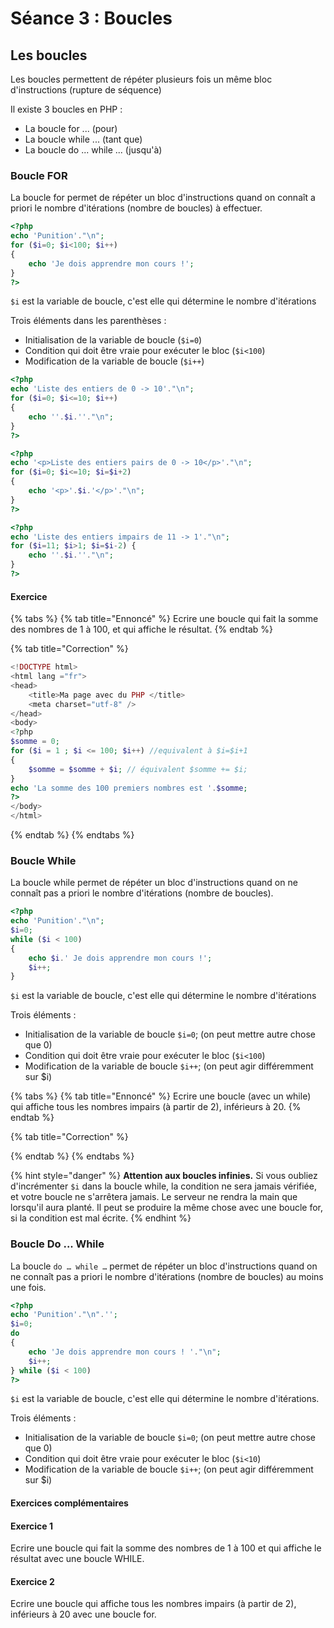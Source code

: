 # Séance 3 : Boucles

## Les boucles

Les boucles permettent de répéter plusieurs fois un même bloc d'instructions \(rupture de séquence\) 

Il existe 3 boucles en PHP : 

* La boucle for ... \(pour\) 
* La boucle while ... \(tant que\) 
* La boucle do ... while ... \(jusqu'à\)

### Boucle FOR

La boucle for permet de répéter un bloc d'instructions quand on connaît a priori le nombre d'itérations \(nombre de boucles\) à effectuer. 

```php
<?php 
echo 'Punition'."\n"; 
for ($i=0; $i<100; $i++)
{ 
    echo 'Je dois apprendre mon cours !';
} 
?>
```

`$i` est la variable de boucle, c'est elle qui détermine le nombre d'itérations

Trois éléments dans les parenthèses : 

* Initialisation de la variable de boucle \(`$i=0`\)
* Condition qui doit être vraie pour exécuter le bloc \(`$i<100`\)
* Modification de la variable de boucle \(`$i++`\)

```php
<?php 
echo 'Liste des entiers de 0 -> 10'."\n"; 
for ($i=0; $i<=10; $i++) 
{ 
    echo ''.$i.''."\n"; 
}
?>
```

```php
<?php
echo '<p>Liste des entiers pairs de 0 -> 10</p>'."\n";
for ($i=0; $i<=10; $i=$i+2) 
{
    echo '<p>'.$i.'</p>'."\n";
}
?>
```

```php
<?php
echo 'Liste des entiers impairs de 11 -> 1'."\n"; 
for ($i=11; $i>1; $i=$i-2) { 
    echo ''.$i.''."\n"; 
} 
?> 
```

#### Exercice

{% tabs %}
{% tab title="Ennoncé" %}
Ecrire une boucle qui fait la somme des nombres de 1 à 100, et qui affiche le résultat.
{% endtab %}

{% tab title="Correction" %}
```php
<!DOCTYPE html>
<html lang ="fr">
<head>
    <title>Ma page avec du PHP </title>
    <meta charset="utf-8" />
</head>
<body>
<?php
$somme = 0;
for ($i = 1 ; $i <= 100; $i++) //equivalent à $i=$i+1
{
    $somme = $somme + $i; // équivalent $somme += $i;
}
echo 'La somme des 100 premiers nombres est '.$somme;
?>
</body>
</html>
```
{% endtab %}
{% endtabs %}

### Boucle While

La boucle while permet de répéter un bloc d'instructions quand on ne connaît pas a priori le nombre d'itérations \(nombre de boucles\). 

```php
<?php 
echo 'Punition'."\n"; 
$i=0; 
while ($i < 100)
{
    echo $i.' Je dois apprendre mon cours !';
    $i++;
} 
```

`$i` est la variable de boucle, c'est elle qui détermine le nombre d'itérations 

Trois éléments : 

* Initialisation de la variable de boucle `$i=0`; \(on peut mettre autre chose que 0\) 
* Condition qui doit être vraie pour exécuter le bloc \(`$i<100`\) 
* Modification de la variable de boucle `$i++`; \(on peut agir différemment sur $i\)

{% tabs %}
{% tab title="Ennoncé" %}
Ecrire une boucle \(avec un while\) qui affiche tous les nombres impairs \(à partir de 2\), inférieurs à 20.
{% endtab %}

{% tab title="Correction" %}

{% endtab %}
{% endtabs %}

{% hint style="danger" %}
**Attention aux boucles infinies.** Si vous oubliez d'incrémenter `$i` dans la boucle while, la condition ne sera jamais vérifiée, et votre boucle ne s'arrêtera jamais. Le serveur ne rendra la main que lorsqu'il aura planté. Il peut se produire la même chose avec une boucle for, si la condition est mal écrite.
{% endhint %}

### Boucle Do ... While

La boucle `do … while …` permet de répéter un bloc d'instructions quand on ne connaît pas a priori le nombre d'itérations \(nombre de boucles\) au moins une fois. 

```php
<?php 
echo 'Punition'."\n".''; 
$i=0; 
do 
{ 
    echo 'Je dois apprendre mon cours ! '."\n"; 
    $i++; 
} while ($i < 100)
?> 
```

`$i` est la variable de boucle, c'est elle qui détermine le nombre d'itérations.

 Trois éléments : 

* Initialisation de la variable de boucle `$i=0`; \(on peut mettre autre chose que 0\) 
* Condition qui doit être vraie pour exécuter le bloc \(`$i<10`\) 
* Modification de la variable de boucle `$i++`; \(on peut agir différemment sur $i\) 

#### Exercices complémentaires

#### Exercice 1

Ecrire une boucle qui fait la somme des nombres de 1 à 100 et qui affiche le résultat avec une boucle WHILE.

#### Exercice 2

Ecrire une boucle qui affiche tous les nombres impairs \(à partir de 2\), inférieurs à 20 avec une boucle for.



